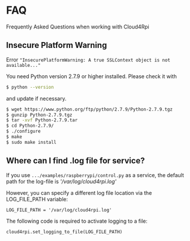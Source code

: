 # FAQ

Frequently Asked Questions when working with Cloud4Rpi

## Insecure Platform Warning

Error `"InsecurePlatformWarning: A true SSLContext object is not available..."`

You need Python version 2.7.9 or higher installed. Please check it with

``` bash
$ python --version
```

and update if necessary.

``` bash
$ wget https://www.python.org/ftp/python/2.7.9/Python-2.7.9.tgz
$ gunzip Python-2.7.9.tgz
$ tar -xvf Python-2.7.9.tar
$ cd Python-2.7.9/
$ ./configure
$ make
$ sudo make install
```

## Where can I find .log file for service?

If you use ```.../examples/raspberrypi/control.py``` as a service, the default path for the log-file is *'/var/log/cloud4rpi.log'*

However, you can specify a different log file location via the LOG_FILE_PATH variable:

```LOG_FILE_PATH = '/var/log/cloud4rpi.log'```


The following code is required to activate logging to a file:

```cloud4rpi.set_logging_to_file(LOG_FILE_PATH)```